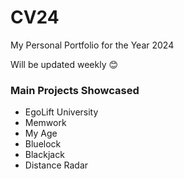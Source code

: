# CV24

My Personal Portfolio for the Year 2024

Will be updated weekly 😊

### Main Projects Showcased

- EgoLift University
- Memwork
- My Age
- Bluelock
- Blackjack
- Distance Radar
